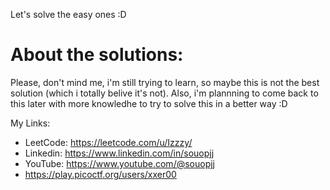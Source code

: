 Let's solve the easy ones :D 

# About the solutions: 
Please, don't mind me, i'm still trying to learn, so maybe this is not the best solution (which i totally belive it's not). Also, i'm plannning to come back to this later with more knowledhe to try to solve this in a better way :D

My Links:
- LeetCode: https://leetcode.com/u/Izzzy/
- Linkedin:  https://www.linkedin.com/in/souopjj
- YouTube: https://www.youtube.com/@souopjj
- https://play.picoctf.org/users/xxer00
